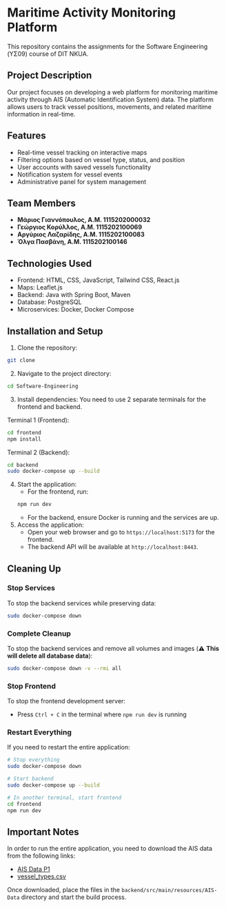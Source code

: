 # Maritime Activity Monitoring Platform

This repository contains the assignments for the Software Engineering (ΥΣ09) course of DIT NKUA.

## Project Description

Our project focuses on developing a web platform for monitoring maritime activity through AIS (Automatic Identification System) data. The platform allows users to track vessel positions, movements, and related maritime information in real-time.

## Features

- Real-time vessel tracking on interactive maps
- Filtering options based on vessel type, status, and position
- User accounts with saved vessels functionality
- Notification system for vessel events
- Administrative panel for system management

## Team Members

- **Μάριος Γιαννόπουλος, Α.Μ. 1115202000032**
- **Γεώργιος Κορύλλος, Α.Μ. 1115202100069**
- **Αργύριος Λαζαρίδης, Α.Μ. 1115202100083**
- **Όλγα Πασβάνη, Α.Μ. 1115202100146**

## Technologies Used

- Frontend: HTML, CSS, JavaScript, Tailwind CSS, React.js
- Maps: Leaflet.js
- Backend: Java with Spring Boot, Maven
- Database: PostgreSQL
- Microservices: Docker, Docker Compose

## Installation and Setup
1. Clone the repository:
```bash
git clone
```
2. Navigate to the project directory:
```bash
cd Software-Engineering
```
3. Install dependencies:
You need to use 2 separate terminals for the frontend and backend.

Terminal 1 (Frontend):
```bash
cd frontend
npm install
```
Terminal 2 (Backend):
```bash
cd backend
sudo docker-compose up --build
```

4. Start the application:
    - For the frontend, run:
    ```bash
    npm run dev
    ```
    - For the backend, ensure Docker is running and the services are up.    
5. Access the application:
    - Open your web browser and go to `https://localhost:5173` for the frontend.
    - The backend API will be available at `http://localhost:8443`.

## Cleaning Up

### Stop Services
To stop the backend services while preserving data:
```bash
sudo docker-compose down
```

### Complete Cleanup
To stop the backend services and remove all volumes and images (⚠️ **This will delete all database data**):
```bash
sudo docker-compose down -v --rmi all
```

### Stop Frontend
To stop the frontend development server:
- Press `Ctrl + C` in the terminal where `npm run dev` is running

### Restart Everything
If you need to restart the entire application:
```bash
# Stop everything
sudo docker-compose down

# Start backend
sudo docker-compose up --build

# In another terminal, start frontend
cd frontend
npm run dev
```

## Important Notes
In order to run the entire application, you need to download the AIS data from the following links:
- [AIS Data P1](https://zenodo.org/records/1167595/files/%5BP1%5D%20AIS%20Data.zip?download=1)
- [vessel_types.csv](https://owncloud.skel.iit.demokritos.gr/index.php/s/k8eBG9Ze7B5TCjX)

Once downloaded, place the files in the `backend/src/main/resources/AIS-Data` directory and start the build process.